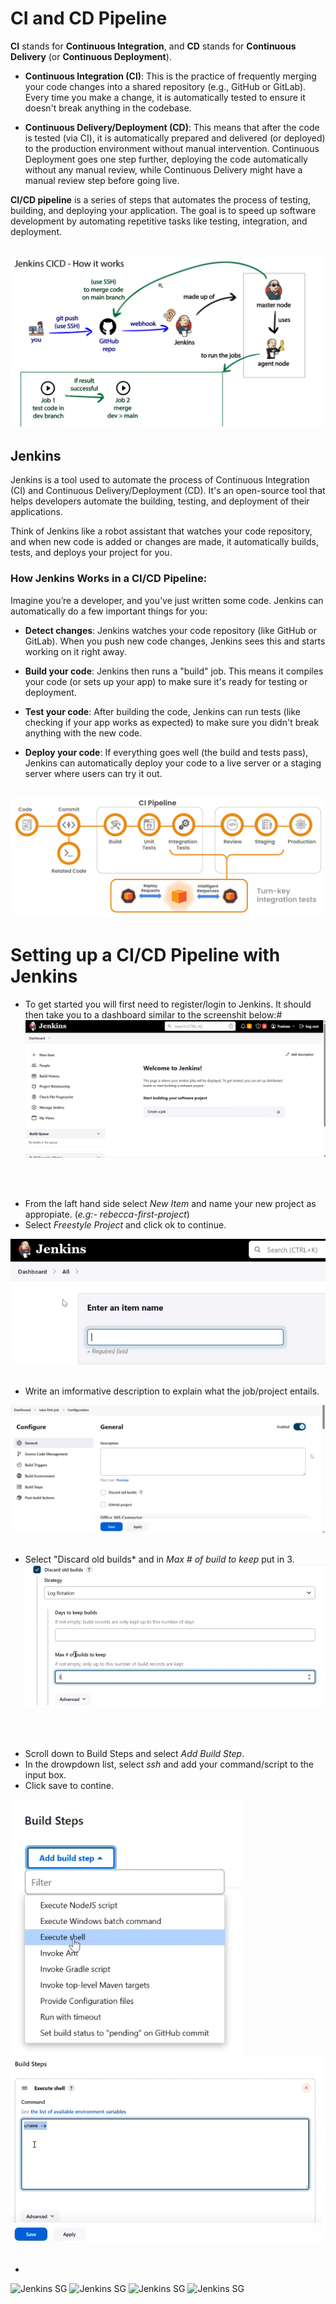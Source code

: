 # CI and CD Pipeline

**CI** stands for **Continuous Integration**, and **CD** stands for **Continuous Delivery** (or **Continuous Deployment**).

- **Continuous Integration (CI)**: This is the practice of frequently merging your code changes into a shared repository (e.g., GitHub or GitLab). Every time you make a change, it is automatically tested to ensure it doesn't break anything in the codebase.
  
- **Continuous Delivery/Deployment (CD)**: This means that after the code is tested (via CI), it is automatically prepared and delivered (or deployed) to the production environment without manual intervention. Continuous Deployment goes one step further, deploying the code automatically without any manual review, while Continuous Delivery might have a manual review step before going live.

**CI/CD pipeline** is a series of steps that automates the process of testing, building, and deploying your application. The goal is to speed up software development by automating repetitive tasks like testing, integration, and deployment.

![Jenkins SG](./images/CICD/Jenkins.png)
--------

## Jenkins

Jenkins is a tool used to automate the process of Continuous Integration (CI) and Continuous Delivery/Deployment (CD). It's an open-source tool that helps developers automate the building, testing, and deployment of their applications.

Think of Jenkins like a robot assistant that watches your code repository, and when new code is added or changes are made, it automatically builds, tests, and deploys your project for you.

### How Jenkins Works in a CI/CD Pipeline:

Imagine you’re a developer, and you’ve just written some code. Jenkins can automatically do a few important things for you:

- **Detect changes**: Jenkins watches your code repository (like GitHub or GitLab). When you push new code changes, Jenkins sees this and starts working on it right away.

- **Build your code**: Jenkins then runs a "build" job. This means it compiles your code (or sets up your app) to make sure it's ready for testing or deployment.

- **Test your code**: After building the code, Jenkins can run tests (like checking if your app works as expected) to make sure you didn't break anything with the new code.

- **Deploy your code**: If everything goes well (the build and tests pass), Jenkins can automatically deploy your code to a live server or a staging server where users can try it out.

![Jenkins SG](./images/CICD/cicd_flow.png)
-------

# Setting up a CI/CD Pipeline with Jenkins

- To get started you will first need to register/login to Jenkins. It should then take you to a dashboard similar to the screenshit below:#
![Jenkins SG](./images/CICD/dashboard.png)
<br>
<br>

- From the laft hand side select *New Item* and name your new project as appropiate. (*e.g:- rebecca-first-project*)
- Select *Freestyle Project* and click ok to continue.

![Jenkins SG](./images/CICD/step1.png)
<br>
<br>

- Write an imformative description to explain what the job/project entails.

![Jenkins SG](./images/CICD/step2.png)
<br>
<br>

- Select "Discard old builds* and in *Max # of build to keep* put in 3.
![Jenkins SG](./images/CICD/step3.png)
<br>
<br>

- Scroll down to Build Steps and select *Add Build Step*.
- In the drowpdown list, select *ssh* and add your command/script to the input box.
- Click save to contine.

![Jenkins SG](./images/CICD/step4.png)
![Jenkins SG](./images/CICD/step4.2.png)
<br>
<br>

-

![Jenkins SG](./images/)
![Jenkins SG](./images/)
![Jenkins SG](./images/)
![Jenkins SG](./images/)